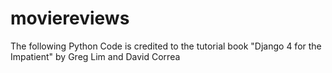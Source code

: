 # moviereviews

The following Python Code is credited to the tutorial book "Django 4 for the Impatient" by Greg Lim and David Correa

